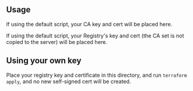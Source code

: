 Usage
-----

If using the default script, your CA key and cert will be placed here.

If using the default script, your Registry's key and cert (the CA set is not copied to the server) will be placed here.

Using your own key
------------------

Place your registry key and certificate in this directory, and run `terraform apply`, and no new self-signed cert will be created.

